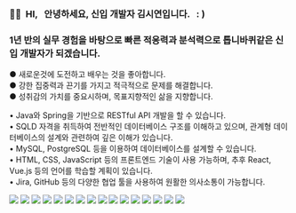 <div align="left">

### 🙌🏻 &nbsp;HI, &nbsp; 안녕하세요, 신입 개발자 김시연입니다. &nbsp; :&nbsp;)
### 1년 반의 실무 경험을 바탕으로 빠른 적응력과 분석력으로 톱니바퀴같은 신입 개발자가 되겠습니다. &nbsp;
● 새로운것에 도전하고 배우는 것을 좋아합니다. <br/> 
● 강한 집중력과 끈기를 가지고 적극적으로 문제를 해결합니다. <br/> 
● 성취감의 가치를 중요시하며, 목표지향적인 삶을 지향합니다. <br/>  

• Java와 Spring을 기반으로 RESTful API 개발을 할 수 있습니다. <br/> 
• SQLD 자격을 취득하여 전반적인 데이터베이스 구조를 이해하고 있으며, 관계형 데이터베이스의 설계와 관련하여 깊은 이해가 있습니다. <br/> 
• MySQL, PostgreSQL 등을 이용하여 데이터베이스를 설계할 수 있습니다. <br/> 
• HTML, CSS, JavaScript 등의 프론트엔드 기술이 사용 가능하며, 추후 React, Vue.js 등의 언어를 학습할 계획이 있습니다. <br/> 
• Jira, GitHub 등의 다양한 협업 툴을 사용하여 원활한 의사소통이 가능합니다. <br/> 

<img src="https://img.shields.io/badge/javascript-F7DF1E?style=for-the-badge&logo=javascript&logoColor=white">
<img src="https://img.shields.io/badge/html5-E34F26?style=for-the-badge&logo=html5&logoColor=white">
<img src="https://img.shields.io/badge/css3-1572B6?style=for-the-badge&logo=css3&logoColor=white"> 
<img src="https://img.shields.io/badge/jquery-0769AD?style=for-the-badge&logo=jquery&logoColor=white">
<img src="https://img.shields.io/badge/Java-000000?style=for-the-badge&logo=openjdk&logoColor=white"> 
<img src="https://img.shields.io/badge/springboot-6DB33F?style=for-the-badge&logo=springboot&logoColor=white"> 
<img src="https://img.shields.io/badge/mysql-4479A1?style=for-the-badge&logo=mysql&logoColor=white"> 
<img src="https://img.shields.io/badge/gradle-02303A?style=for-the-badge&logo=gradle&logoColor=white"> 
<img src="https://img.shields.io/badge/oracle-F80000?style=for-the-badge&logo=oracle&logoColor=white"> 
<img src="https://img.shields.io/badge/eclipseide-2C2255?style=for-the-badge&logo=eclipseide&logoColor=white"> 
<img src="https://img.shields.io/badge/intellijidea-000000?style=for-the-badge&logo=intellijidea&logoColor=white"> 
<img src="https://img.shields.io/badge/postman-FF6C37?style=for-the-badge&logo=postman&logoColor=white"> 
<img src="https://img.shields.io/badge/swagger-85EA2D?style=for-the-badge&logo=swagger&logoColor=white"> 
<img src="https://img.shields.io/badge/figma-F24E1E?style=for-the-badge&logo=figma&logoColor=white"> 
<img src="https://img.shields.io/badge/jira-0052CC?style=for-the-badge&logo=jira&logoColor=white"> 
<img src="https://img.shields.io/badge/trello-0052CC?style=for-the-badge&logo=trello&logoColor=white"> 

</div>  

